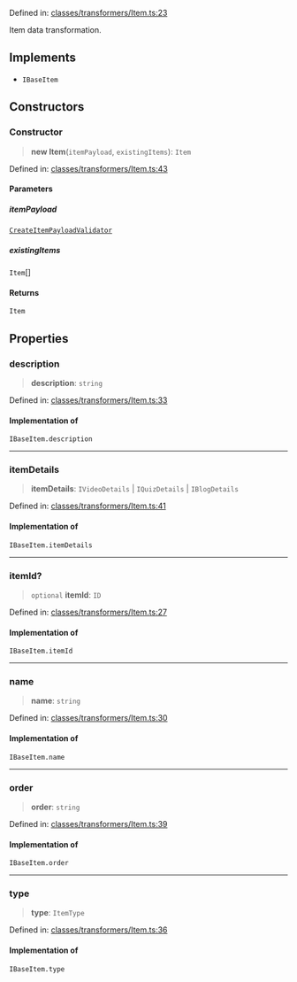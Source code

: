 Defined in: [classes/transformers/Item.ts:23](https://github.com/continuousactivelearning/cal/blob/30fc76483b4a27a3eb2e18b9977ba472853191ce/backend/src/modules/courses/classes/transformers/Item.ts#L23)

Item data transformation.

## Implements

- `IBaseItem`

## Constructors

### Constructor

> **new Item**(`itemPayload`, `existingItems`): `Item`

Defined in: [classes/transformers/Item.ts:43](https://github.com/continuousactivelearning/cal/blob/30fc76483b4a27a3eb2e18b9977ba472853191ce/backend/src/modules/courses/classes/transformers/Item.ts#L43)

#### Parameters

##### itemPayload

[`CreateItemPayloadValidator`](../../Validators/ItemValidators/CreateItemPayloadValidator.md)

##### existingItems

`Item`[]

#### Returns

`Item`

## Properties

### description

> **description**: `string`

Defined in: [classes/transformers/Item.ts:33](https://github.com/continuousactivelearning/cal/blob/30fc76483b4a27a3eb2e18b9977ba472853191ce/backend/src/modules/courses/classes/transformers/Item.ts#L33)

#### Implementation of

`IBaseItem.description`

***

### itemDetails

> **itemDetails**: `IVideoDetails` \| `IQuizDetails` \| `IBlogDetails`

Defined in: [classes/transformers/Item.ts:41](https://github.com/continuousactivelearning/cal/blob/30fc76483b4a27a3eb2e18b9977ba472853191ce/backend/src/modules/courses/classes/transformers/Item.ts#L41)

#### Implementation of

`IBaseItem.itemDetails`

***

### itemId?

> `optional` **itemId**: `ID`

Defined in: [classes/transformers/Item.ts:27](https://github.com/continuousactivelearning/cal/blob/30fc76483b4a27a3eb2e18b9977ba472853191ce/backend/src/modules/courses/classes/transformers/Item.ts#L27)

#### Implementation of

`IBaseItem.itemId`

***

### name

> **name**: `string`

Defined in: [classes/transformers/Item.ts:30](https://github.com/continuousactivelearning/cal/blob/30fc76483b4a27a3eb2e18b9977ba472853191ce/backend/src/modules/courses/classes/transformers/Item.ts#L30)

#### Implementation of

`IBaseItem.name`

***

### order

> **order**: `string`

Defined in: [classes/transformers/Item.ts:39](https://github.com/continuousactivelearning/cal/blob/30fc76483b4a27a3eb2e18b9977ba472853191ce/backend/src/modules/courses/classes/transformers/Item.ts#L39)

#### Implementation of

`IBaseItem.order`

***

### type

> **type**: `ItemType`

Defined in: [classes/transformers/Item.ts:36](https://github.com/continuousactivelearning/cal/blob/30fc76483b4a27a3eb2e18b9977ba472853191ce/backend/src/modules/courses/classes/transformers/Item.ts#L36)

#### Implementation of

`IBaseItem.type`
